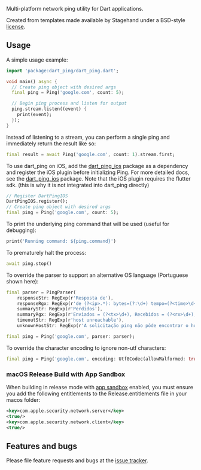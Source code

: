 Multi-platform network ping utility for Dart applications.

Created from templates made available by Stagehand under a BSD-style
[license](https://github.com/dart-lang/stagehand/blob/master/LICENSE).

## Usage

A simple usage example:

```dart
import 'package:dart_ping/dart_ping.dart';

void main() async {
  // Create ping object with desired args
  final ping = Ping('google.com', count: 5);

  // Begin ping process and listen for output
  ping.stream.listen((event) {
    print(event);
  });
}
```

Instead of listening to a stream, you can perform a single ping and immediately return the result like so:

```dart
final result = await Ping('google.com', count: 1).stream.first;
```

To use dart_ping on iOS, add the [dart_ping_ios](https://pub.dev/packages/dart_ping_ios) package as a dependency and register the iOS plugin before initializing Ping. For more detailed docs, see the [dart_ping_ios](https://pub.dev/packages/dart_ping_ios) package. Note that the iOS plugin requires the flutter sdk. (this is why it is not integrated into dart_ping directly)

```dart
// Register DartPingIOS
DartPingIOS.register();
// Create ping object with desired args
final ping = Ping('google.com', count: 5);
```

To print the underlying ping command that will be used
(useful for debugging):

```dart
print('Running command: ${ping.command}')
```

To prematurely halt the process:

```dart
await ping.stop()
```

To override the parser to support an alternative OS language
(Portuguese shown here):

```dart
final parser = PingParser(
    responseStr: RegExp(r'Resposta de'),
    responseRgx: RegExp(r'de (?<ip>.*): bytes=(?:\d+) tempo=(?<time>\d+)ms TTL=(?<ttl>\d+)'),
    summaryStr: RegExp(r'Perdidos'),
    summaryRgx: RegExp(r'Enviados = (?<tx>\d+), Recebidos = (?<rx>\d+), Perdidos = (?:\d+)'),
    timeoutStr: RegExp(r'host unreachable'),
    unknownHostStr: RegExp(r'A solicitação ping não pôde encontrar o host'));

final ping = Ping('google.com', parser: parser);
```

To override the character encoding to ignore non-utf characters:

```dart
final ping = Ping('google.com', encoding: Utf8Codec(allowMalformed: true));
```

### macOS Release Build with App Sandbox
When building in release mode with [app sandbox](https://developer.apple.com/documentation/security) enabled, you must ensure you add the following entitlements to the Release.entitlements file in your macos folder:

```xml
<key>com.apple.security.network.server</key>
<true/>
<key>com.apple.security.network.client</key>
<true/>
```

## Features and bugs

Please file feature requests and bugs at the [issue tracker][tracker].

[tracker]: https://github.com/point-source/dart_ping/issues
